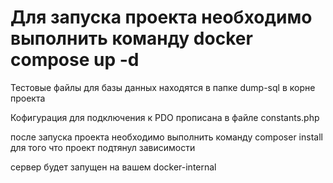 # Для запуска проекта необходимо выполнить команду docker compose up -d

Тестовые файлы для базы данных находятся в папке dump-sql в корне проекта

Кофигурация для подключения к PDO прописана в файле constants.php

после запуска проекта необходимо выполнить команду composer install для того что проект подтянул зависимости

сервер будет запущен на вашем docker-internal

